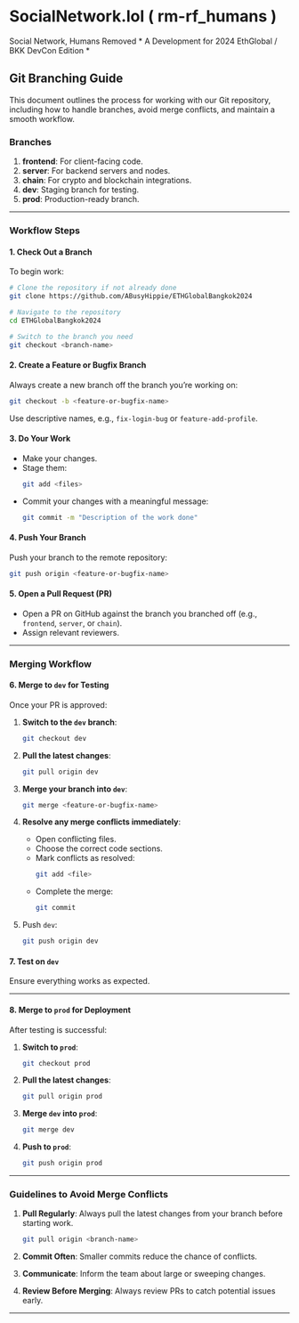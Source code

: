 # SocialNetwork.lol ( rm-rf_humans ) 
Social Network, Humans Removed * A Development for 2024 EthGlobal / BKK DevCon Edition *



## Git Branching Guide

This document outlines the process for working with our Git repository, including how to handle branches, avoid merge conflicts, and maintain a smooth workflow.

### Branches
1. **frontend**: For client-facing code.
2. **server**: For backend servers and nodes.
3. **chain**: For crypto and blockchain integrations.
4. **dev**: Staging branch for testing.
5. **prod**: Production-ready branch.

---

### Workflow Steps

#### 1. Check Out a Branch
To begin work:
```bash
# Clone the repository if not already done
git clone https://github.com/ABusyHippie/ETHGlobalBangkok2024

# Navigate to the repository
cd ETHGlobalBangkok2024

# Switch to the branch you need
git checkout <branch-name>
```

#### 2. Create a Feature or Bugfix Branch
Always create a new branch off the branch you’re working on:
```bash
git checkout -b <feature-or-bugfix-name>
```

Use descriptive names, e.g., `fix-login-bug` or `feature-add-profile`.

#### 3. Do Your Work
- Make your changes.
- Stage them:
  ```bash
  git add <files>
  ```
- Commit your changes with a meaningful message:
  ```bash
  git commit -m "Description of the work done"
  ```

#### 4. Push Your Branch
Push your branch to the remote repository:
```bash
git push origin <feature-or-bugfix-name>
```

#### 5. Open a Pull Request (PR)
- Open a PR on GitHub against the branch you branched off (e.g., `frontend`, `server`, or `chain`).
- Assign relevant reviewers.

---

### Merging Workflow

#### 6. Merge to `dev` for Testing
Once your PR is approved:
1. **Switch to the `dev` branch**:
   ```bash
   git checkout dev
   ```

2. **Pull the latest changes**:
   ```bash
   git pull origin dev
   ```

3. **Merge your branch into `dev`**:
   ```bash
   git merge <feature-or-bugfix-name>
   ```

4. **Resolve any merge conflicts immediately**:
   - Open conflicting files.
   - Choose the correct code sections.
   - Mark conflicts as resolved:
     ```bash
     git add <file>
     ```
   - Complete the merge:
     ```bash
     git commit
     ```

5. Push `dev`:
   ```bash
   git push origin dev
   ```

#### 7. Test on `dev`
Ensure everything works as expected.

---

#### 8. Merge to `prod` for Deployment
After testing is successful:
1. **Switch to `prod`**:
   ```bash
   git checkout prod
   ```

2. **Pull the latest changes**:
   ```bash
   git pull origin prod
   ```

3. **Merge `dev` into `prod`**:
   ```bash
   git merge dev
   ```

4. **Push to `prod`**:
   ```bash
   git push origin prod
   ```

---

### Guidelines to Avoid Merge Conflicts
1. **Pull Regularly**: Always pull the latest changes from your branch before starting work.
   ```bash
   git pull origin <branch-name>
   ```

2. **Commit Often**: Smaller commits reduce the chance of conflicts.
3. **Communicate**: Inform the team about large or sweeping changes.
4. **Review Before Merging**: Always review PRs to catch potential issues early.

---
```
